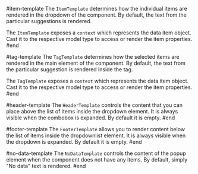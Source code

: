 #item-template
The `ItemTemplate` determines how the individual items are rendered in the dropdown of the component. By default, the text from the particular suggestions is rendered.

The `ItemTemplate` exposes a `context` which represents the data item object. Cast it to the respective model type to access or render the item properties.
#end

#tag-template
The `TagTemplate` determines how the selected items are rendered in the main element of the component. By default, the text from the particular suggestion is rendered inside the tag.

The `TagTemplate` exposes a `context` which represents the data item object. Cast it to the respective model type to access or render the item properties.
#end

#header-template
The `HeaderTemplate` controls the content that you can place above the list of items inside the dropdown element. It is always visible when the combobox is expanded. By default it is empty.
#end

#footer-template
The `FooterTemplate` allows you to render content below the list of items inside the dropdownlist element. It is always visible when the dropdown is expanded. By default it is empty.
#end

#no-data-template
The `NoDataTemplate` controls the content of the popup element when the component does not have any items. By default, simply "No data" text is rendered.
#end